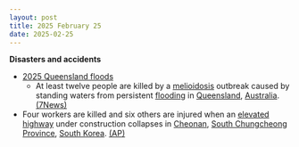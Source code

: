 ```yaml
---
layout: post
title: 2025 February 25
date: 2025-02-25
---
```



**Disasters and accidents**

* [2025 Queensland floods](https://en.wikipedia.org/wiki/2025_Queensland_floods "2025 Queensland floods")
  + At least twelve people are killed by a [melioidosis](https://en.wikipedia.org/wiki/Melioidosis "Melioidosis") outbreak caused by standing waters from persistent [flooding](https://en.wikipedia.org/wiki/Flood "Flood") in [Queensland](https://en.wikipedia.org/wiki/Queensland "Queensland"), [Australia](https://en.wikipedia.org/wiki/Australia "Australia"). [(7News)](https://7news.com.au/news/more-deaths-from-deadly-melioidosis-disease-found-in-flood-water-in-far-north-queensland-c-17844838)
* Four workers are killed and six others are injured when an [elevated highway](https://en.wikipedia.org/wiki/Elevated_highway "Elevated highway") under construction collapses in [Cheonan](https://en.wikipedia.org/wiki/Cheonan "Cheonan"), [South Chungcheong Province](https://en.wikipedia.org/wiki/South_Chungcheong_Province "South Chungcheong Province"), [South Korea](https://en.wikipedia.org/wiki/South_Korea "South Korea"). [(AP)](https://apnews.com/article/south-korea-elevated-highway-collapse-72744767d151b6ee66eca37397810e0e)
